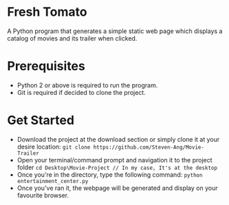 # Fresh Tomato
A Python program that generates a simple static web page which displays a catalog of movies and its trailer when clicked.

# Prerequisites
* Python 2 or above is required to run the program.
* Git is required if decided to clone the project.

# Get Started
* Download the project at the download section or simply clone it at your desire location:
`git clone https://github.com/Steven-Ang/Movie-Trailer`
* Open your terminal/command prompt and navigation it to the project folder
`cd Desktop\Movie-Project // In my case, It's at the desktop`
* Once you're in the directory, type the following command:
`python entertainment_center.py`
* Once you've ran it, the webpage will be generated and display on your favourite browser.
